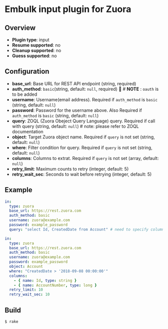 # Embulk input plugin for Zuora



## Overview

* **Plugin type**: input
* **Resume supported**: no
* **Cleanup supported**: no
* **Guess supported**: no

## Configuration


- **base_url**: Base URL for REST API endpoint (string, required)
- **auth_method**: `basic`(string, default: `null`, required)  # **NOTE** : `oauth` is to be added
- **username**: Username(email address). Required if `auth_method` is `basic` (string, default: `null`)
- **password**: Password for the username above. Also Required if `auth_method` is `basic` (string, default: `null`)
- **query**: ZOQL (Zuora Obeject Query Language) query. Required if call with query (string, default: `null`) # note: please refer to ZOQL documentation
- **object**: Target Zuora object name. Required if `query` is not set (string, default: `null`)
- **where**: Filter condition for query. Required if `query` is not set (string, default: `null`)
- **columns**: Columns to extrat. Required if `query` is not set (array, default: `null`)
- **retry_limit**: Maximum counts to retry (integer, default: 5)
- **retry_wait_sec**: Seconds to wait before retrying (integer, default: 5)

## Example

```yaml
in:
  type: zuora
  base_url: https://rest.zuora.com
  auth_method: basic
  username: zuora@example.com
  password: example_password
  query: "select Id, CreatedDate from Account" # need to specify column name (* is not allowed in ZOQL)
```

```yaml
in:
  type: zuora
  base_url: https://rest.zuora.com
  auth_method: basic
  username: zuora@example.com
  password: example_password
  object: Account
  where: "CreatedDate > '2018-09-08 00:00:00'"
  columns:
    - { name: Id, type: string }
    - { name: AccountNumber, type: long }
  retry_limit: 10
  retry_wait_sec: 10
```


## Build

```
$ rake
```

